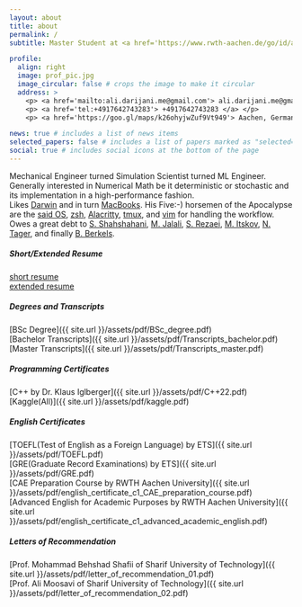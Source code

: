 ```yaml
---
layout: about
title: about
permalink: /
subtitle: Master Student at <a href='https://www.rwth-aachen.de/go/id/a/?lidx=1'> RWTH Aachen University </a>, <a href='https://goo.gl/maps/k26ohyjwZuf9Vt949'> Aachen, Germany </a>

profile:
  align: right
  image: prof_pic.jpg
  image_circular: false # crops the image to make it circular
  address: >
    <p> <a href='mailto:ali.darijani.me@gmail.com'> ali.darijani.me@gmail.com </a> </p>
    <p> <a href='tel:+4917642743283'> +4917642743283 </a> </p>
    <p> <a href='https://goo.gl/maps/k26ohyjwZuf9Vt949'> Aachen, Germany </a> </p>

news: true # includes a list of news items
selected_papers: false # includes a list of papers marked as "selected={true}"
social: true # includes social icons at the bottom of the page
---
```


Mechanical Engineer turned Simulation Scientist turned ML Engineer. Generally interested in Numerical Math be it deterministic or stochastic and its implementation in a high-performance fashion.  
    Likes [Darwin](https://github.com/apple/darwin-xnu) and in turn [MacBooks](https://www.apple.com/mac/).
 His Five:-) horsemen of the Apocalypse are the [said OS](https://github.com/apple/darwin-xnu), [zsh](https://www.zsh.org), [Alacritty](https://alacritty.org/), [tmux](https://github.com/tmux/), and [vim](https://www.vim.org) for handling the workflow.  
Owes a great debt to [S. Shahshahani](http://sharif.ir/~shahshah/), [M. Jalali](https://sites.google.com/site/mirabbasjalali/home?pli=1), [S. Rezaei](http://sina.sharif.edu/~srezaei/), [M. Itskov](https://www.km.rwth-aachen.de/cms/KM/Das-Lehr-und-Forschungsgebiet/Team/Leitung/~qpvr/Mikhail-Itskov/?allou=1&mobile=1&lidx=1), [N. Tager](https://www.sz.rwth-aachen.de/cms/SZ/Das-Sprachenzentrum/Unser-Team/~iinn/Mitarbeiter-CAMPUS-/?gguid=0x446EA780660F524D9C00FBBD05DBC761&allou=1), and finally [B. Berkels](https://www.igpm.rwth-aachen.de/team/berkels).








##### Short/Extended Resume
[short resume](https://raw.githubusercontent.com/adarijani/job_hunting/main/LaTeX_templates/short_resume/short_resume.pdf)  
[extended resume](https://raw.githubusercontent.com/adarijani/job_hunting/main/LaTeX_templates/extended_resume/resume.pdf)
##### Degrees and Transcripts
[BSc Degree]({{ site.url }}/assets/pdf/BSc_degree.pdf)  
[Bachelor Transcripts]({{ site.url }}/assets/pdf/Transcripts_bachelor.pdf)  
[Master Transcripts]({{ site.url }}/assets/pdf/Transcripts_master.pdf)  
##### Programming Certificates
[C++ by Dr. Klaus Iglberger]({{ site.url }}/assets/pdf/C++22.pdf)  
[Kaggle(All)]({{ site.url }}/assets/pdf/kaggle.pdf)  
##### English Certificates
[TOEFL(Test of English as a Foreign Language) by ETS]({{ site.url }}/assets/pdf/TOEFL.pdf)  
[GRE(Graduate Record Examinations) by ETS]({{ site.url }}/assets/pdf/GRE.pdf)  
[CAE Preparation Course by RWTH Aachen University]({{ site.url }}/assets/pdf/english_certificate_c1_CAE_preparation_course.pdf)  
[Advanced English for Academic Purposes by RWTH Aachen University]({{ site.url }}/assets/pdf/english_certificate_c1_advanced_academic_english.pdf)  
##### Letters of Recommendation
[Prof. Mohammad Behshad Shafii of Sharif University of Technology]({{ site.url }}/assets/pdf/letter_of_recommendation_01.pdf)  
[Prof. Ali Moosavi of Sharif University of Technology]({{ site.url }}/assets/pdf/letter_of_recommendation_02.pdf)  






